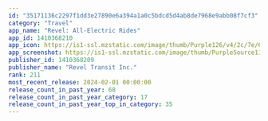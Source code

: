 ```yaml
---
id: "35171136c2297f1dd3e27890e6a394a1a0c5bdcd5d4ab8de7968e9abb08f7cf3"
category: "Travel"
app_name: "Revel: All-Electric Rides"
app_id: 1410368210
app_icon: https://is1-ssl.mzstatic.com/image/thumb/Purple126/v4/2c/7e/69/2c7e69c1-0ef5-06ee-fce7-0bb9969af4c1/AppIcon-0-0-1x_U007emarketing-0-5-0-85-220.png/1024x1024bb.png
app_screenshot: https://is1-ssl.mzstatic.com/image/thumb/PurpleSource116/v4/8e/d5/5a/8ed55ac9-857e-8e41-04c7-b505675bcdc9/74a56ebd-931f-4935-b15e-780ca31fb2eb_Image_1.png/1242x2688bb.png
publisher_id: 1410368209
publisher_name: "Revel Transit Inc."
rank: 211
most_recent_release: 2024-02-01 00:00:00
release_count_in_past_year: 68
release_count_in_past_year_category: 17
release_count_in_past_year_top_in_category: 35
---
```

